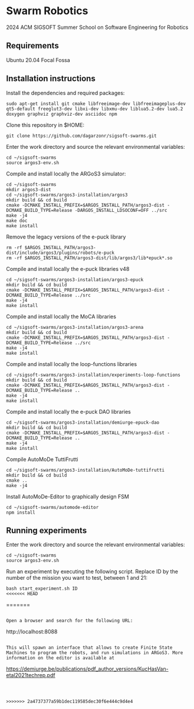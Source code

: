 # Swarm Robotics
2024 ACM SIGSOFT Summer School on Software Engineering for Robotics

## Requirements

Ubuntu 20.04 Focal Fossa

## Installation instructions

Install the dependencies and required packages:

```
sudo apt-get install git cmake libfreeimage-dev libfreeimageplus-dev qt5-default freeglut3-dev libxi-dev libxmu-dev liblua5.2-dev lua5.2 doxygen graphviz graphviz-dev asciidoc npm
```

Clone this repository in $HOME:

```
git clone https://github.com/dagarzonr/sigsoft-swarms.git
```

Enter the work directory and source the relevant environmental variables:

```
cd ~/sigsoft-swarms
source argos3-env.sh
```

Compile and install locally the ARGoS3 simulator:

```
cd ~/sigsoft-swarms
mkdir argos3-dist
cd ~/sigsoft-swarms/argos3-installation/argos3
mkdir build && cd build
cmake -DCMAKE_INSTALL_PREFIX=$ARGOS_INSTALL_PATH/argos3-dist -DCMAKE_BUILD_TYPE=Release -DARGOS_INSTALL_LDSOCONF=OFF ../src
make -j4
make doc
make install
```

Remove the legacy versions of the e-puck library

```
rm -rf $ARGOS_INSTALL_PATH/argos3-dist/include/argos3/plugins/robots/e-puck
rm -rf $ARGOS_INSTALL_PATH/argos3-dist/lib/argos3/lib*epuck*.so
```

Compile and install locally the e-puck libraries v48

```
cd ~/sigsoft-swarms/argos3-installation/argos3-epuck
mkdir build && cd build
cmake -DCMAKE_INSTALL_PREFIX=$ARGOS_INSTALL_PATH/argos3-dist -DCMAKE_BUILD_TYPE=Release ../src
make -j4
make install
```

Compile and install locally the MoCA libraries

```
cd ~/sigsoft-swarms/argos3-installation/argos3-arena
mkdir build && cd build
cmake -DCMAKE_INSTALL_PREFIX=$ARGOS_INSTALL_PATH/argos3-dist -DCMAKE_BUILD_TYPE=Release ../src
make -j4
make install
```

Compile and install locally the loop-functions libraries

```
cd ~/sigsoft-swarms/argos3-installation/experiments-loop-functions
mkdir build && cd build
cmake -DCMAKE_INSTALL_PREFIX=$ARGOS_INSTALL_PATH/argos3-dist -DCMAKE_BUILD_TYPE=Release ..
make -j4
make install
```

Compile and install locally the e-puck DAO libraries

```
cd ~/sigsoft-swarms/argos3-installation/demiurge-epuck-dao
mkdir build && cd build
cmake -DCMAKE_INSTALL_PREFIX=$ARGOS_INSTALL_PATH/argos3-dist -DCMAKE_BUILD_TYPE=Release ..
make -j4
make install
```

Compile AutoMoDe TuttiFrutti

```
cd ~/sigsoft-swarms/argos3-installation/AutoMoDe-tuttifrutti
mkdir build && cd build
cmake ..
make -j4
```

Install AutoMoDe-Editor to graphically design FSM

```
cd ~/sigsoft-swarms/automode-editor
npm install
```

## Running experiments

Enter the work directory and source the relevant environmental variables:

```
cd ~/sigsoft-swarms
source argos3-env.sh
```

Run an experiment by executing the following script. Replace ID by the number of the mission you want to test, between 1 and 21:

```
bash start_experiment.sh ID
<<<<<<< HEAD
```
=======
```

Open a browser and search for the following URL:

```
http://localhost:8088
```

This will spawn an interface that allows to create Finite State Machines to program the robots, and run simulations in ARGoS3. More information on the editor is available at

```
https://demiurge.be/publications/pdf_author_versions/KucHasVan-etal2021techrep.pdf
```



>>>>>>> 2a4737377a59b1dec119585dec30f6e444c9d4e4
